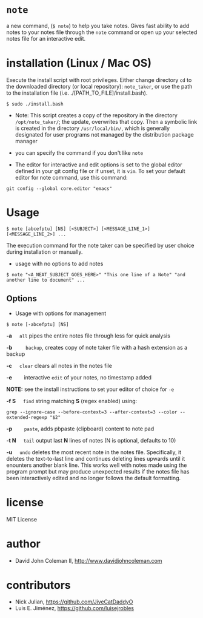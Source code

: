 # `note`

a new command, (`$ note`) to help you take notes. Gives fast ability to add notes to your
notes file through the `note` command or open up your selected notes file for an interactive edit.

# installation (Linux / Mac OS)

Execute the install script with root privileges. Either change directory `cd`
to the downloaded directory (or local repository): `note_taker`, or use the
path to the installation file (i.e. ./[PATH_TO_FILE]/install.bash).

```
$ sudo ./install.bash
```

- Note: This script creates a copy of the repository in the directory
`/opt/note_taker/`; the update, overwrites that copy. Then a symbolic link
is created in the directory `/usr/local/bin/`, which is generally
designated for user programs not managed by the distribution package manager

- you can specify the command if you don't like `note`

- The editor for interactive and edit options is set to the global editor defined in your
git config file or if unset, it is `vim`. To set your default editor for note command,
use this command:

```
git config --global core.editor "emacs"
```

# Usage

```
$ note [abcefptu] [NS] [<SUBJECT>] [<MESSAGE_LINE_1>] [<MESSAGE_LINE_2>] ...
```

The execution command for the note taker can be specified by user choice during installation or manually.

- usage with no options to add notes

```
$ note "<A_NEAT_SUBJECT_GOES_HERE>" "This one line of a Note" "and another line to document" ...
```

## Options

- Usage with options for management

```
$ note [-abcefptu] [NS]
```

**\-a** &nbsp;&nbsp;&nbsp;
`all` pipes the entire notes file through less for quick analysis

**\-b** &nbsp;&nbsp;&nbsp;&nbsp;&nbsp;&nbsp;&nbsp;
`backup`, creates copy of note taker file with a hash extension as a backup

**\-c** &nbsp;&nbsp;&nbsp;
`clear` clears all notes in the notes file

**\-e** &nbsp;&nbsp;&nbsp;&nbsp;&nbsp;&nbsp;
interactive `edit` of your notes, no timestamp added

**NOTE:** see the install instructions to set your editor of choice for `-e`

**\-f S** &nbsp;&nbsp;&nbsp;
`find` string matching **S** (regex enabled) using:

```
grep --ignore-case --before-context=3 --after-context=3 --color --extended-regexp "$2"
```

**\-p** &nbsp;&nbsp;&nbsp;&nbsp;&nbsp;&nbsp;
`paste`, adds pbpaste (clipboard) content to note pad

**\-t N** &nbsp;&nbsp;&nbsp;
`tail` output last **N** lines of notes (N is optional, defaults to 10)

**\-u** &nbsp;&nbsp;&nbsp;
`undo` deletes the most recent note in the notes file. Specifically, it deletes the
text-to-last line and continues deleting lines upwards until it enounters another blank
line. This works well with notes made using the program prompt but may produce unexpected
results if the notes file has been interactively edited and no longer follows the default
formatting.

# license

MIT License

# author

- David John Coleman II, http://www.davidjohncoleman.com

# contributors

- Nick Julian, https://github.com/JiveCatDaddyO
- Luis E. Jiménez, https://github.com/luisejrobles
